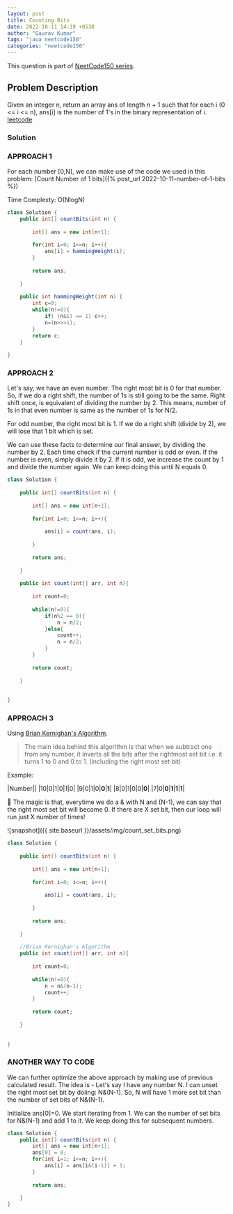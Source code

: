 ```yaml
---
layout: post
title: Counting Bits
date: 2022-10-11 14:19 +0530
author: "Gaurav Kumar"
tags: "java neetcode150"
categories: "neetcode150"
---
```


This question is part of [NeetCode150 series](https://neetcode.io/practice).  

## Problem Description

Given an integer n, return an array ans of length n + 1 such that for each i (0 <= i <= n), ans[i] is the number of 1's in the binary representation of i.  
[leetcode](https://leetcode.com/problems/counting-bits/)

### Solution

### APPROACH 1

For each number [0,N], we can make use of the code we used in this problem: [Count Number of 1 bits]({% post_url 2022-10-11-number-of-1-bits %})  

Time Complexty: O(NlogN)

```java
class Solution {
    public int[] countBits(int n) {
    
        int[] ans = new int[n+1];
        
        for(int i=0; i<=n; i++){
            ans[i] = hammingWeight(i);
        }
        
        return ans;
        
    }
    
    public int hammingWeight(int n) {
        int c=0;
        while(n!=0){
            if( (n&1) == 1) c++;
            n=(n>>>1);
        }
        return c;
    }
    
}
```

### APPROACH 2

Let's say, we have an even number. The right most bit is 0 for that number. So, if we do a right shift, the number of 1s is still going to be the same. Right shift once, is equivalent of dividing the number by 2. This means, number of 1s in that even number is same as the number of 1s for N/2.  

For odd number, the right most bit is 1. If we do a right shift (divide by 2), we will lose that 1 bit which is set.  

We can use these facts to determine our final answer, by dividing the number by 2. Each time check if the current number is odd or even. If the number is even, simply divide it by 2. If it is odd, we increase the count by 1 and divide the number again. We can keep doing this until N equals 0.

```java
class Solution {
    
    public int[] countBits(int n) {
    
        int[] ans = new int[n+1];
        
        for(int i=0; i<=n; i++){
            
            ans[i] = count(ans, i);
            
        }
        
        return ans;
        
    }
    
    public int count(int[] arr, int n){
        
        int count=0;
        
        while(n!=0){
            if(n%2 == 0){
                n = n/2;
            }else{
                count++;
                n = n/2;
            }
        }
        
        return count;
        
    }
    
    
}
```

### APPROACH 3

Using [Brian Kernighan's Algorithm](https://iq.opengenus.org/brian-kernighan-algorithm/).  

> The main idea behind this algorithm is that when we subtract one from any number, it inverts all the bits after the rightmost set bit i.e. it turns 1 to 0 and 0 to 1. (including the right most set bit)

Example:  

|Number||
|10|0|1|0|1|0|
|9|0|1|0|__0__|__1__|
|8|0|1|0|0|__0__|
|7|0|__0__|__1__|__1__|__1__|

:star2: The magic is that, everytime we do a & with N and (N-1), we can say that the right most set bit will become 0. If there are X set bit, then our loop will run just X number of times!  

![snapshot]({{ site.baseurl }}/assets/img/count_set_bits.png)

```java
class Solution {
    
    public int[] countBits(int n) {
    
        int[] ans = new int[n+1];
        
        for(int i=0; i<=n; i++){
            
            ans[i] = count(ans, i);
            
        }
        
        return ans;
        
    }
    
    //Brian Kernighan's Algorithm
    public int count(int[] arr, int n){
        
        int count=0;
        
        while(n!=0){
            n = n&(n-1);
            count++;
        }
        
        return count;
        
    }
    
    
}
```

### ANOTHER WAY TO CODE

We can further optimize the above approach by making use of previous calculated result. The idea is - Let's say I have any number N. I can unset the right most set bit by doiing: N&(N-1). So, N will have 1 more set bit than the number of set bits of N&(N-1).  

Initialize ans[0]=0. We start iterating from 1. We can the number of set bits for N&(N-1) and add 1 to it. We keep doing this for subsequent numbers.  

```java
class Solution {
    public int[] countBits(int n) {
        int[] ans = new int[n+1];
        ans[0] = 0;
        for(int i=1; i<=n; i++){
            ans[i] = ans[i&(i-1)] + 1;
        }
        
        return ans;
        
    }  
}
```
